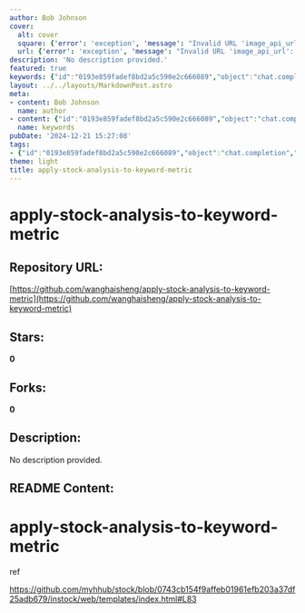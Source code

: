 ```yaml
---
author: Bob Johnson
cover:
  alt: cover
  square: {'error': 'exception', 'message': "Invalid URL 'image_api_url': No scheme supplied. Perhaps you meant https://image_api_url?"}
  url: {'error': 'exception', 'message': "Invalid URL 'image_api_url': No scheme supplied. Perhaps you meant https://image_api_url?"}
description: 'No description provided.'
featured: true
keywords: {"id":"0193e859fadef8bd2a5c590e2c666089","object":"chat.completion","created":1734770031,"model":"Qwen/Qwen2.5-7B-Instruct","choices":[{"index":0,"message":{"role":"assistant","content":"### Keywords:\n- Stock Analysis\n- Keyword Metric\n- Apply Stock Analysis\n- Web Templates\n- GitHub\n\n### Tags:\n- apply-stock-analysis-to-keyword-metric\n- stock-analysis\n- keyword-metric\n- web-templates\n- GitHub"},"finish_reason":"stop"}],"usage":{"prompt_tokens":117,"completion_tokens":52,"total_tokens":169},"system_fingerprint":""}
layout: ../../layouts/MarkdownPost.astro
meta:
- content: Bob Johnson
  name: author
- content: {"id":"0193e859fadef8bd2a5c590e2c666089","object":"chat.completion","created":1734770031,"model":"Qwen/Qwen2.5-7B-Instruct","choices":[{"index":0,"message":{"role":"assistant","content":"### Keywords:\n- Stock Analysis\n- Keyword Metric\n- Apply Stock Analysis\n- Web Templates\n- GitHub\n\n### Tags:\n- apply-stock-analysis-to-keyword-metric\n- stock-analysis\n- keyword-metric\n- web-templates\n- GitHub"},"finish_reason":"stop"}],"usage":{"prompt_tokens":117,"completion_tokens":52,"total_tokens":169},"system_fingerprint":""}
  name: keywords
pubDate: '2024-12-21 15:27:08'
tags:
- {"id":"0193e859fadef8bd2a5c590e2c666089","object":"chat.completion","created":1734770031,"model":"Qwen/Qwen2.5-7B-Instruct","choices":[{"index":0,"message":{"role":"assistant","content":"### Keywords:\n- Stock Analysis\n- Keyword Metric\n- Apply Stock Analysis\n- Web Templates\n- GitHub\n\n### Tags:\n- apply-stock-analysis-to-keyword-metric\n- stock-analysis\n- keyword-metric\n- web-templates\n- GitHub"},"finish_reason":"stop"}],"usage":{"prompt_tokens":117,"completion_tokens":52,"total_tokens":169},"system_fingerprint":""}
theme: light
title: apply-stock-analysis-to-keyword-metric
---
```


# apply-stock-analysis-to-keyword-metric

## Repository URL: 
[https://github.com/wanghaisheng/apply-stock-analysis-to-keyword-metric](https://github.com/wanghaisheng/apply-stock-analysis-to-keyword-metric)

## Stars: 
**0**

## Forks: 
**0**

## Description: 
No description provided.

## README Content: 
# apply-stock-analysis-to-keyword-metric




ref

https://github.com/myhhub/stock/blob/0743cb154f9affeb01961efb203a37df25adb679/instock/web/templates/index.html#L83

